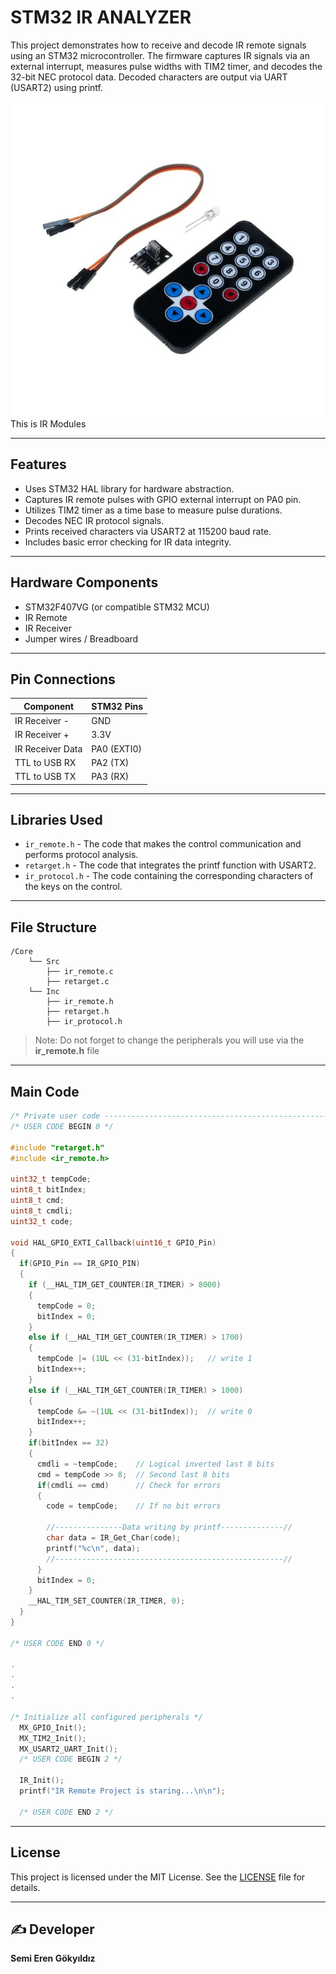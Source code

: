 # STM32 IR ANALYZER
This project demonstrates how to receive and decode IR remote signals using an STM32 microcontroller. The firmware captures IR signals via an external interrupt, measures pulse widths with TIM2 timer, and decodes the 32-bit NEC protocol data. Decoded characters are output via UART (USART2) using printf.

<div style="text-align: center;">
  <img src="images/ir_module.jpg" alt="IR Module" width="800">
</div>
This is IR Modules

<hr>

## Features
- Uses STM32 HAL library for hardware abstraction.
- Captures IR remote pulses with GPIO external interrupt on PA0 pin.
- Utilizes TIM2 timer as a time base to measure pulse durations.
- Decodes NEC IR protocol signals.
- Prints received characters via USART2 at 115200 baud rate.
- Includes basic error checking for IR data integrity.
<hr>

## Hardware Components

- STM32F407VG (or compatible STM32 MCU)
- IR Remote
- IR Receiver
- Jumper wires / Breadboard
<hr>

## Pin Connections

| Component        | STM32 Pins  |
|------------------|-------------|
| IR Receiver -    | GND         |
| IR Receiver +    | 3.3V        |
| IR Receiver Data | PA0 (EXTI0) |
| TTL to USB RX    | PA2 (TX)    |
| TTL to USB TX    | PA3 (RX)    |
<hr>

## Libraries Used

- `ir_remote.h` - The code that makes the control communication and performs protocol analysis.
- `retarget.h` - The code that integrates the printf function with USART2.
- `ir_protocol.h` - The code containing the corresponding characters of the keys on the control.

<hr>

## File Structure

```
/Core
    └── Src
        ├── ir_remote.c
        ├── retarget.c
    └── Inc
        ├── ir_remote.h
        ├── retarget.h
        ├── ir_protocol.h
```
>Note: Do not forget to change the peripherals you will use via the <strong>ir_remote.h</strong> file

<hr>

## Main Code 
```c
/* Private user code ---------------------------------------------------------*/
/* USER CODE BEGIN 0 */

#include "retarget.h"
#include <ir_remote.h>

uint32_t tempCode;
uint8_t bitIndex;
uint8_t cmd;
uint8_t cmdli;
uint32_t code;

void HAL_GPIO_EXTI_Callback(uint16_t GPIO_Pin)
{
  if(GPIO_Pin == IR_GPIO_PIN)
  {
    if (__HAL_TIM_GET_COUNTER(IR_TIMER) > 8000)
    {
      tempCode = 0;
      bitIndex = 0;
    }
    else if (__HAL_TIM_GET_COUNTER(IR_TIMER) > 1700)
    {
      tempCode |= (1UL << (31-bitIndex));   // write 1
      bitIndex++;
    }
    else if (__HAL_TIM_GET_COUNTER(IR_TIMER) > 1000)
    {
      tempCode &= ~(1UL << (31-bitIndex));  // write 0
      bitIndex++;
    }
    if(bitIndex == 32)
    {
      cmdli = ~tempCode; 	// Logical inverted last 8 bits
      cmd = tempCode >> 8; 	// Second last 8 bits
      if(cmdli == cmd) 		// Check for errors
      {
        code = tempCode; 	// If no bit errors

        //---------------Data writing by printf--------------//
        char data = IR_Get_Char(code);
        printf("%c\n", data);
        //---------------------------------------------------//
      }
      bitIndex = 0;
    }
    __HAL_TIM_SET_COUNTER(IR_TIMER, 0);
  }
}

/* USER CODE END 0 */

.
.
.
.

/* Initialize all configured peripherals */
  MX_GPIO_Init();
  MX_TIM2_Init();
  MX_USART2_UART_Init();
  /* USER CODE BEGIN 2 */

  IR_Init();
  printf("IR Remote Project is staring...\n\n");

  /* USER CODE END 2 */
```
<hr>

## License

This project is licensed under the MIT License. See the [LICENSE](LICENSE) file for details.
<hr>

## ✍️ Developer

**Semi Eren Gökyıldız**

